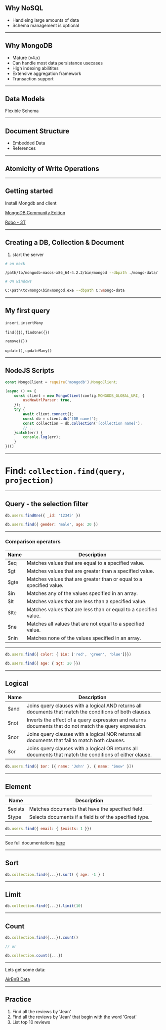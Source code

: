 
## Why NoSQL

- Handleing large amounts of data
- Schema management is optional
  
---

## Why MongoDB

- Mature (v4.x)
- Can handle most data persistance usecases
- High indexing abilitites
- Extensive aggregation framework
- Transaction support

---

## Data Models

Flexible Schema

---

## Document Structure

- Embedded Data
- References

---
## Atomicity of Write Operations

---

## Getting started

Install Mongdb and client

[MongoDB Community Edition](https://www.mongodb.com/download-center/community)

[Robo - 3T](https://robomongo.org/download)

---

## Creating a DB, Collection & Document

1. start the server 

```sh
# on mack

/path/to/mongodb-macos-x86_64-4.2.2/bin/mongod --dbpath ./mongo-data/

```

```sh
# On windows

C:\path\to\mongo\bin\mongod.exe --dbpath C:\mongo-data
```



---

## My first query

`insert`, `insertMany`

`find({})`, `findOne({})`

`remove({})`

`update()`, `updateMany()`

---

## NodeJS Scripts

```js
const MongoClient = require('mongodb').MongoClient;

(async () => {
    const client = new MongoClient(config.MONGODB_GLOBAL_URI, {
        useNewUrlParser: true,
    });
    try {
        await client.connect();
        const db = client.db('[DB name]');
        const collection = db.collection('[collection name]');
        // ...
    }catch(err) {
        console.log(err);
    }
})()
```

---

# Find: `collection.find(query, projection)`

---

## Query - the selection filter

```js
db.users.findOne({ _id: '12345' })

db.users.find({ gender: 'male', age: 20 })
```
---

### Comparison operators

|Name|Description|
|-|-|
|$eq|Matches values that are equal to a specified value.|
|$gt|Matches values that are greater than a specified value.|
|$gte|Matches values that are greater than or equal to a specified value.|
|$in|Matches any of the values specified in an array.|
|$lt|Matches values that are less than a specified value.|
|$lte|Matches values that are less than or equal to a specified value.|
|$ne|Matches all values that are not equal to a specified value.
|$nin|Matches none of the values specified in an array.

---

```js
db.users.find({ color: { $in: ['red', 'green', 'blue']}})

db.users.find({ age: { $gt: 20 }})
```

---

## Logical

|Name|Description|
|-|-|
$and|Joins query clauses with a logical AND returns all documents that match the conditions of both clauses.
$not|Inverts the effect of a query expression and returns documents that do not match the query expression.
$nor|Joins query clauses with a logical NOR returns all documents that fail to match both clauses.
$or|Joins query clauses with a logical OR returns all documents that match the conditions of either clause.

```js
db.users.find({ $or: [{ name: 'John' }, { name: 'Snow' }])
```

---

## Element

|Name|Description|
|-|-|
$exists|Matches documents that have the specified field.
$type|Selects documents if a field is of the specified type.

```js
db.users.find({ email: { $exists: 1 }})
```

---

See full documentations [here](https://docs.mongodb.com/manual/reference/operator/query/)

---

## Sort

```js
db.collection.find({...}).sort( { age: -1 } )
```

---

## Limit

```js
db.collection.find({...}).limit(10)
```

---

## Count

```js
db.collection.find({...}).count()

// or

db.collection.count({...})
```

---

Lets get some data:

[AirBnB Data](http://insideairbnb.com/get-the-data.html)

---

## Practice

1. Find all the reviews by 'Jean'
2. Find all the reviews by 'Jean' that begin with the word 'Great'
3. List top 10 reviews 

